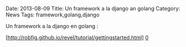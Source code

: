 Date: 2013-08-09
Title: Un framework a la django an golang
Category: News
Tags: framework,golang,django


[0]: http://robfig.github.io/revel/tutorial/gettingstarted.html


Un framework a la django en golang :


[http://robfig.github.io/revel/tutorial/gettingstarted.html] [0] 



